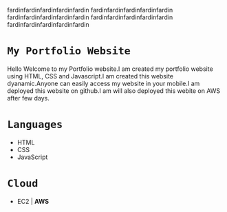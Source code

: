 fardinfardinfardinfardinfardin
fardinfardinfardinfardinfardin
fardinfardinfardinfardinfardin
fardinfardinfardinfardinfardin
fardinfardinfardinfardinfardin

# `My Portfolio Website`

Hello Welcome to my Portfolio website.I am created my portfolio website using HTML, CSS and Javascript.I am created this website dyanamic.Anyone can easily access my website in your mobile.I am deployed this website on github.I am will also deployed this webite on AWS after few days.

# `Languages`
- HTML
- CSS
- JavaScript

# `Cloud`
- EC2 | **AWS**


